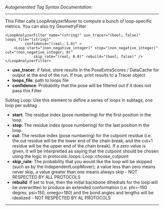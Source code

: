 _Autogenerated Tag Syntax Documentation:_

---
This Filter calls LoopAnalyzerMover to compute a bunch of loop-specific metrics. You can also try GeometryFilter

```
<LoopAnalyzerFilter name="(string)" use_tracer="(bool; false)" loops_file="(string)"
         confidence="(real; 1.0)" >
    <Loop start="(non_negative_integer)" stop="(non_negative_integer)" cut="(non_negative_integer; 0)"
             skip_rate="(real; 0.0)" rebuild="(bool; false)" />
</LoopAnalyzerFilter>
```

-   **use_tracer**: if false, store results in the PoseExtraScores / DataCache for output at the end of the run. If true, print results to a Tracer object
-   **loops_file**: path to loops file
-   **confidence**: Probability that the pose will be filtered out if it does not pass this Filter


Subtag Loop:   Use this element to define a series of loops in subtags, one loop per subtag

-   **start**: The residue index (pose numbering) for the first position in the loop.
-   **stop**: The residue index (pose numbering) for the last position in the loop.
-   **cut**: The residue index (pose numbering) for the cutpoint residue (i.e. the cut residue will be the lower end of the chain break, and the cut+1 residue will be the upper end of the chain break). If a zero value is given, it will be interpretted as saying that the cutpoint should be chosen using the logic in protocols::loops::Loop::choose_cutpoint
-   **skip_rate**: The probability that you would like the loop will be skipped (such as by the IndependentLoopMover); a value less than zero means never skip, a value greater than one means always skip - NOT RESPECTED BY ALL PROTOCOLS
-   **rebuild**: If set to true, then the initial backbone dihedrals for the loop will be overwritten to produce an extended conformation (i.e. phi=-150 degres, psi=150, omego=180) and the bond angles and lengths will be idealized - NOT RESPECTED BY AL PROTOCOLS

---
